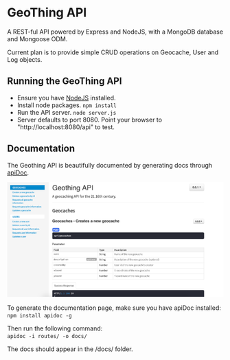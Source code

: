 # GeoThing API
A REST-ful API powered by Express and NodeJS, with a MongoDB database and Mongoose ODM.

Current plan is to provide simple CRUD operations on Geocache, User and Log objects.

## Running the GeoThing API
- Ensure you have [NodeJS](https://nodejs.org/en/) installed.
- Install node packages.
`npm install`
- Run the API server.
`node server.js`
- Server defaults to port 8080. Point your browser to "http://localhost:8080/api" to test.

## Documentation
The Geothing API is beautifully documented by generating docs through [apiDoc](https://github.com/apidoc/apidoc).

![](../img/api/api_screenshot.png)

To generate the documentation page, make sure you have apiDoc installed:  
`npm install apidoc -g`  

Then run the following command:  
`apidoc -i routes/ -o docs/`  

The docs should appear in the /docs/ folder.
